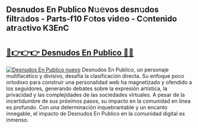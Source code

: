 ## Desnudos En Publico N𝚞𝚎vos desn𝚞dos filtr𝚊dos - Parts-f10 F𝚘tos vid𝚎o - C𝚘ntenido atr𝚊ctivo K3EnC

# <h2><a href="http://mbav43o.tromn.icu/?c=Desnudos+En+Publico">🔗👉👉👉 Desnudos En Publico 🔗🔗</a></h2>

[![Desnudos En Publico nuevo](https://i.imgur.com/pEAQMta.gif)](http://mbav43o.tromn.icu/?c=Desnudos+En+Publico)
Desnudos En Publico, un personaje multifacético y divisivo, desafía la clasificación directa. Su enfoque poco ortodoxo para construir una personalidad web ha magnetizado y ofendido a los seguidores, generando debates sobre la expresión artística, la privacidad y las complejidades de las sociedades virtuales. A pesar de la incertidumbre de sus próximos pasos, su impacto en la comunidad en línea es profundo. Con una determinación inquebrantable y un encanto innegable, el impacto de Desnudos En Publico en la comunidad digital es inmenso.
